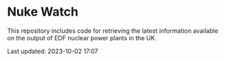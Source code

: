 # Nuke Watch

This repository includes code for retrieving the latest information available on the output of EDF nuclear power plants in the UK.

Last updated: 2023-10-02 17:07